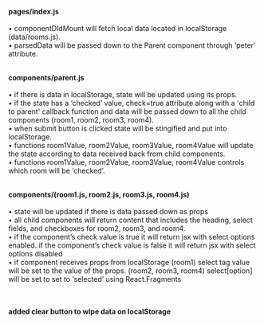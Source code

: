 **pages/index.js**<br><br>
	•	componentDIdMount will fetch local data located in localStorage (data/rooms.js).<br>
	•	parsedData will be passed down to the Parent component through ‘peter’ attribute.<br><br>

**components/parent.js**<br><br>
	•	if there is data in localStorage, state will be updated using its props.<br>
	•	if the state has a ‘checked’ value, check=true attribute along with a 'child to parent' callback function and data will be passed down to all the child components (room1, room2, room3, room4).<br>
	•	when submit button is clicked state will be stingified and put into localStorage.<br>
	•	functions room1Value, room2Value, room3Value, room4Value will update the state according to data received back from child components.<br>
	•	functions room1Value, room2Value, room3Value, room4Value controls which room will be ‘checked’.<br><br>

**components/(room1.js, room2.js, room3.js, room4.js)**<br><br>
	•	state will be updated if there is data passed down as props<br>
	•	all child components will return content that includes the heading, select fields, and checkboxes for room2, room3, and room4.<br>
	•	if the component’s check value is true it will return jsx with select options enabled. if the component’s check value is false it will return jsx with select options disabled<br>
	•	if component receives props from localStorage (room1) select tag value will be set to the value of the props. (room2, room3, room4) select[option] will be set to set to ‘selected’ using React.Fragments<br><br><br>

**added clear button to wipe data on localStorage**
